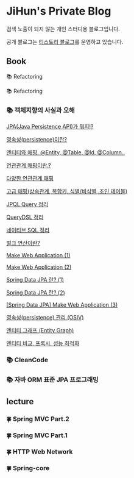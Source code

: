 # JiHun's Private Blog

검색 노출이 되지 않는 개인 스터디용 블로그입니다.

공개 블로그는 [티스토리 블로그](https://data-make.tistory.com/)를 운영하고 있습니다.



## Book

📚  Refactoring

📚  Refactoring

### 📚 객체지향의 사실과 오해

[JPA(Java Persistence API)가 뭐지!?](https://data-make.tistory.com/608)

[영속성(persistence)이란?](https://data-make.tistory.com/609)

[엔티티와 매핑. @Entity, @Table, @Id, @Column..](https://data-make.tistory.com/610)

[연관관계 매핑이란.?](https://data-make.tistory.com/611)

[다양한 연관관계 매핑](https://data-make.tistory.com/612)

[고급 매핑(상속관계, 복합키, 식별/비식별, 조인 테이블)](https://data-make.tistory.com/613)

[JPQL Query 정리](https://data-make.tistory.com/614)

[QueryDSL 정리](https://data-make.tistory.com/615)

[네이티브 SQL 정리](https://data-make.tistory.com/616)

[벌크 연산이란?](https://data-make.tistory.com/617)

[Make Web Application (1)](https://data-make.tistory.com/618)

[Make Web Application (2)](https://data-make.tistory.com/619)

[Spring Data JPA 란? (1)](https://data-make.tistory.com/621)

[Spring Data JPA 란? (2)](https://data-make.tistory.com/622)

[[Spring Data JPA] Make Web Application (3)](https://data-make.tistory.com/626)

[영속성(persistence) 관리 (OSIV)](https://data-make.tistory.com/627)

[엔티티 그래프 (Entity Graph)](https://data-make.tistory.com/628)

[엔티티 비교, 프록시, 성능 최적화](https://data-make.tistory.com/629)

### 📚 CleanCode

### 📚 자바 ORM 표준 JPA 프로그래밍

## lecture

### 🍀 Spring MVC Part.2

### 🍀 Spring MVC Part.1

### 🍀 HTTP Web Network

### 🍀 Spring-core